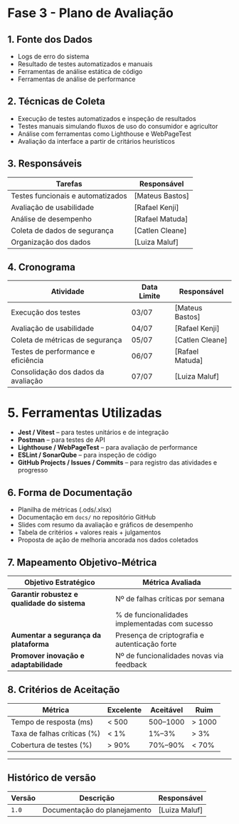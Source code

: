 # __Fase 3 - Plano de Avaliação__

## 1. Fonte dos Dados

- Logs de erro do sistema
- Resultado de testes automatizados e manuais
- Ferramentas de análise estática de código
- Ferramentas de análise de performance

## 2. Técnicas de Coleta

- Execução de testes automatizados e inspeção de resultados
- Testes manuais simulando fluxos de uso do consumidor e agricultor
- Análise com ferramentas como Lighthouse e WebPageTest
- Avaliação da interface a partir de critários heurísticos

## 3. Responsáveis

| Tarefas | Responsável | 
| ------- | ----------- |
| Testes funcionais e automatizados | [Mateus Bastos] |
| Avaliação de usabilidade | [Rafael Kenji] | 
| Análise de desempenho            | [Rafael Matuda]  |
| Coleta de dados de segurança     | [Catlen Cleane] |
| Organização dos dados            | [Luiza Maluf]  |

## 4. Cronograma

| Atividade                            | Data Limite | Responsável       |
|--------------------------------------|-------------|-------------------|
| Execução dos testes                  | 03/07       | [Mateus Bastos]   |
| Avaliação de usabilidade             | 04/07       | [Rafael Kenji]    |
| Coleta de métricas de segurança      | 05/07       | [Catlen Cleane]   |
| Testes de performance e eficiência   | 06/07       | [Rafael Matuda]   |
| Consolidação dos dados da avaliação  | 07/07       | [Luiza Maluf]     |

# 5. Ferramentas Utilizadas

- **Jest / Vitest** – para testes unitários e de integração
- **Postman** – para testes de API
- **Lighthouse / WebPageTest** – para avaliação de performance
- **ESLint / SonarQube** – para inspeção de código
- **GitHub Projects / Issues / Commits** – para registro das atividades e progresso

## 6. Forma de Documentação

- Planilha de métricas (.ods/.xlsx)
- Documentação em `docs/` no repositório GitHub
- Slides com resumo da avaliação e gráficos de desempenho
- Tabela de critérios + valores reais + julgamentos
- Proposta de ação de melhoria ancorada nos dados coletados

## 7. Mapeamento Objetivo-Métrica

| Objetivo Estratégico                               | Métrica Avaliada                              |
|----------------------------------------------------|-----------------------------------------------|
| __Garantir robustez e qualidade do sistema__           | Nº de falhas críticas por semana              |
|                                                    | % de funcionalidades implementadas com sucesso|
| __Aumentar a segurança da plataforma__                 | Presença de criptografia e autenticação forte |
| __Promover inovação e adaptabilidade__                 | Nº de funcionalidades novas via feedback     |



## 8. Critérios de Aceitação

| Métrica                           | Excelente | Aceitável | Ruim     |
|----------------------------------|-----------|-----------|----------|
| Tempo de resposta (ms)           | < 500     | 500–1000  | > 1000   |
| Taxa de falhas críticas (%)      | < 1%      | 1%–3%     | > 3%     |
| Cobertura de testes (%)          | > 90%     | 70%–90%   | < 70%    |

---
## Histórico de versão

| Versão | Descrição | Responsável |
|--------|-----------|-------------|
| `1.0`  | Documentação do planejamento | [Luiza Maluf] | 
